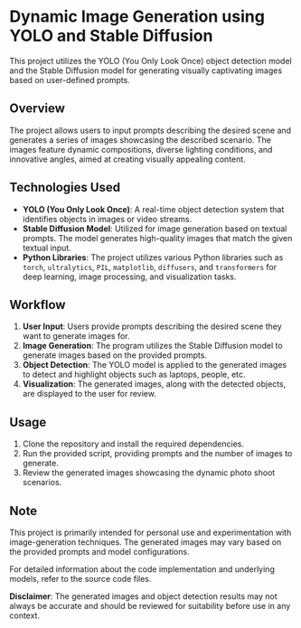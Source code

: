 # Dynamic Image Generation using YOLO and Stable Diffusion

This project utilizes the YOLO (You Only Look Once) object detection model and the Stable Diffusion model for generating visually captivating images based on user-defined prompts. 

## Overview

The project allows users to input prompts describing the desired scene and generates a series of images showcasing the described scenario. The images feature dynamic compositions, diverse lighting conditions, and innovative angles, aimed at creating visually appealing content.

## Technologies Used

- **YOLO (You Only Look Once)**: A real-time object detection system that identifies objects in images or video streams.
- **Stable Diffusion Model**: Utilized for image generation based on textual prompts. The model generates high-quality images that match the given textual input.
- **Python Libraries**: The project utilizes various Python libraries such as `torch`, `ultralytics`, `PIL`, `matplotlib`, `diffusers`, and `transformers` for deep learning, image processing, and visualization tasks.

## Workflow

1. **User Input**: Users provide prompts describing the desired scene they want to generate images for.
2. **Image Generation**: The program utilizes the Stable Diffusion model to generate images based on the provided prompts.
3. **Object Detection**: The YOLO model is applied to the generated images to detect and highlight objects such as laptops, people, etc.
4. **Visualization**: The generated images, along with the detected objects, are displayed to the user for review.

## Usage

1. Clone the repository and install the required dependencies.
2. Run the provided script, providing prompts and the number of images to generate.
3. Review the generated images showcasing the dynamic photo shoot scenarios.

## Note

This project is primarily intended for personal use and experimentation with image-generation techniques. The generated images may vary based on the provided prompts and model configurations.

For detailed information about the code implementation and underlying models, refer to the source code files.

**Disclaimer**: The generated images and object detection results may not always be accurate and should be reviewed for suitability before use in any context.
